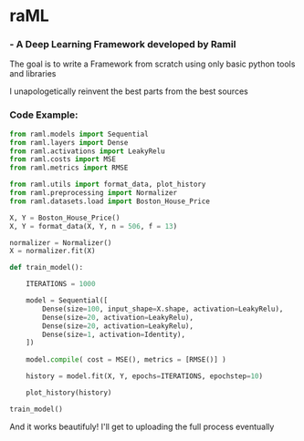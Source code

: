 
# raML 
### - A Deep Learning Framework developed by Ramil

The goal is to write a Framework from scratch using only basic python tools and libraries

I unapologetically reinvent the best parts from the best sources


### Code Example:

```python
from raml.models import Sequential
from raml.layers import Dense
from raml.activations import LeakyRelu
from raml.costs import MSE
from raml.metrics import RMSE

from raml.utils import format_data, plot_history
from raml.preprocessing import Normalizer
from raml.datasets.load import Boston_House_Price 

X, Y = Boston_House_Price()
X, Y = format_data(X, Y, n = 506, f = 13)

normalizer = Normalizer()
X = normalizer.fit(X)

def train_model():

    ITERATIONS = 1000

    model = Sequential([
        Dense(size=100, input_shape=X.shape, activation=LeakyRelu),
        Dense(size=20, activation=LeakyRelu),
        Dense(size=20, activation=LeakyRelu),
        Dense(size=1, activation=Identity),
    ])
    
    model.compile( cost = MSE(), metrics = [RMSE()] )

    history = model.fit(X, Y, epochs=ITERATIONS, epochstep=10)

    plot_history(history)

train_model()
```

And it works beautifuly! I'll get to uploading the full process eventually
